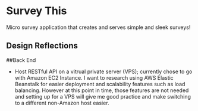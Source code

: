 # Survey This
Micro survey application that creates and serves simple and sleek surveys!

## Design Reflections

##Back End
- Host RESTful API on a vitrual private server (VPS); currently chose to go with Amazon EC2 Instance. I want to research using AWS Elastic Beanstalk for easier deployment and scalability features such as load balancing. However at this
point in time, those features are not needed and setting up for a VPS will give me good practice and make switching to a different non-Amazon host easier.
